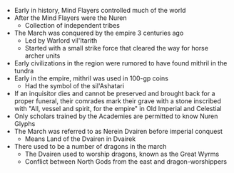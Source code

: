 - Early in history, Mind Flayers controlled much of the world
- After the Mind Flayers were the Nuren
	- Collection of independent tribes
- The March was conquered by the empire 3 centuries ago
	- Led by Warlord vil'Itarith
	- Started with a small strike force that cleared the way for horse archer units
- Early civilizations in the region were rumored to have found mithril in the tundra
- Early in the empire, mithril was used in 100-gp coins
	- Had the symbol of the sil'Ashatari
- If an inquisitor dies and cannot be preserved and brought back for a proper funeral, their comrades mark their grave with a stone inscribed with "All, vessel and spirit, for the empire" in Old Imperial and Celestial
- Only scholars trained by the Academies are permitted to know Nuren Glyphs
- The March was referred to as Nerein Dvairen before imperial conquest
	- Means Land of the Dvairen in Dvairek
- There used to be a number of dragons in the march
	- The Dvairen used to worship dragons, known as the Great Wyrms
	- Conflict between North Gods from the east and dragon-worshippers